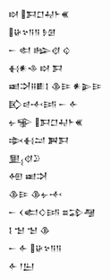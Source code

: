 <div class='block'>
<div class='line'>𒊭 𒁕𒆸𒄷𒈨𒌍</div>
<div class='line'>𒄩𒆳𒀀𒀀 𒊩𒌆</div>
<div class='line'>𒀸 𒊕 𒈗𒋼 𒌒</div>
<div class='line'>𒈬𒀭𒈾 𒊭 𒁕</div>
<div class='line'>𒀜𒋫𒍝𒀾𒋙 𒆠𒄿 𒀭𒉌𒄿</div>
<div class='line'>𒃼𒁀𒋾𒅀 𒀸 𒅆</div>
<div class='line'>𒉡𒊌 𒁕𒆸𒄷𒈨𒌍</div>
<div class='line'>𒇸𒈬𒁺 𒀉𒁕</div>
<div class='line'>𒅅𒋼𒊒</div>
<div class='line'>𒅇 𒀜𒋫</div>
<div class='line'>𒆠𒄿 𒆠𒉡𒋾</div>
<div class='line'>𒀸 𒌋𒅗𒄭𒅀 𒊺𒁉𒆷</div>
<div class='line'>𒋙 𒈠 𒈠 𒆠</div>
<div class='line'>𒀸 𒅆 𒄩𒆳𒀀𒀀</div>
<div class='line'>𒅆 𒁹𒌨</div>
</div>